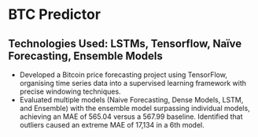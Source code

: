 # BTC Predictor

## Technologies Used: LSTMs, Tensorflow, Naïve Forecasting, Ensemble Models

- Developed a Bitcoin price forecasting project using TensorFlow, organising time series data into a supervised learning framework with precise windowing techniques.
- Evaluated multiple models (Naive Forecasting, Dense Models, LSTM, and Ensemble) with the ensemble model surpassing individual models, achieving an MAE of 565.04 versus a 567.99 baseline. Identified that outliers caused an extreme MAE of 17,134 in a 6th model.
